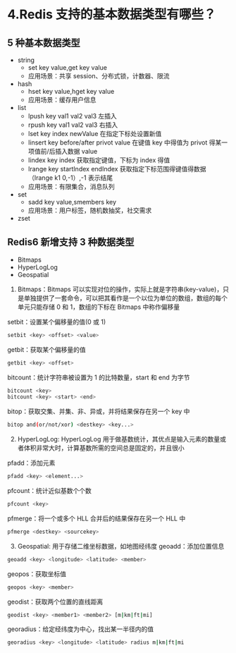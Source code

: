 # 4.Redis 支持的基本数据类型有哪些？

## 5 种基本数据类型

- string
  - set key value,get key value
  - 应用场景：共享 session、分布式锁，计数器、限流
- hash
  - hset key value,hget key value
  - 应用场景：缓存用户信息
- list
  - lpush key val1 val2 val3 左插入
  - rpush key val1 val2 val3 右插入
  - lset key index newValue 在指定下标处设置新值
  - linsert key before/after privot value 在键值 key 中得值为 privot 得某一项值前/后插入数据 value
  - lindex key index 获取指定键值，下标为 index 得值
  - lrange key startIndex endIndex 获取指定下标范围得键值得数据（lrange k1 0,-1）,-1 表示结尾
  - 应用场景：有限集合，消息队列
- set
  - sadd key value,smembers key
  - 应用场景：用户标签，随机数抽奖，社交需求
- zset

## Redis6 新增支持 3 种数据类型

- Bitmaps
- HyperLogLog
- Geospatial

1. Bitmaps：Bitmaps 可以实现对位的操作，实际上就是字符串(key-value)，只是单独提供了一套命令，可以把其看作是一个以位为单位的数组，数组的每个单元只能存储 0 和 1，数组的下标在 Bitmaps 中称作偏移量

setbit：设置某个偏移量的值(0 或 1)

```bash
setbit <key> <offset> <value>
```

getbit：获取某个偏移量的值

```bash
getbit <key> <offset>
```

bitcount：统计字符串被设置为 1 的比特数量，start 和 end 为字节

```bash
bitcount <key>
bitcount <key> <start> <end>
```

bitop：获取交集、并集、非、异或，并将结果保存在另一个 key 中

```bash
bitop and(or/not/xor) <destkey> <key...>
```

2. HyperLogLog: HyperLogLog 用于做基数统计，其优点是输入元素的数量或者体积非常大时，计算基数所需的空间总是固定的，并且很小

pfadd：添加元素

```bash
pfadd <key> <element...>
```

pfcount：统计近似基数个个数

```bash
pfcount <key>
```

pfmerge：将一个或多个 HLL 合并后的结果保存在另一个 HLL 中

```bash
pfmerge <destkey> <sourcekey>
```

3. Geospatial: 用于存储二维坐标数据，如地图经纬度
   geoadd：添加位置信息

```bash
geoadd <key> <longitude> <latitude> <member>
```

geopos：获取坐标值

```bash
geopos <key> <member>
```

geodist：获取两个位置的直线距离

```bash
geodist <key> <member1> <member2> [m|km|ft|mi]
```

georadius：给定经纬度为中心，找出某一半径内的值

```bash
georadius <key> <longitude> <latitude> radius m|km|ft|mi
```
